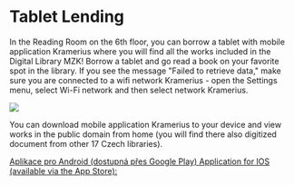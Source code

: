 # Tablet Lending

In the Reading Room on the 6th floor, you can borrow a tablet with mobile application Kramerius where you will find all the works included in the Digital Library MZK!
Borrow a tablet and go read a book on your favorite spot in the library.
If you see the message "Failed to retrieve data," make sure you are connected to a wifi network Kramerius - open the Settings menu, select Wi-Fi network and then select network Kramerius.


![](/images/help/pujceniTabletu/tablet.jpg)

You can download mobile application Kramerius to your device and view works in the public domain from home (you will find there also digitized document from other 17 Czech libraries).

<a href="https://play.google.com/store/apps/details?id=cz.mzk.kramerius.app" target="_blank">
Aplikace pro Android (dostupná přes Google Play)
</a>

<a href="https://itunes.apple.com/us/app/kramerius/id1065771974?mt=8" target="_blank">
Application for IOS (available via the App Store):
</a>

